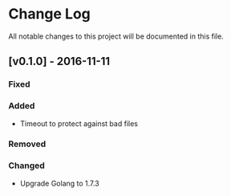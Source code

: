 Change Log
==========

All notable changes to this project will be documented in this file.

[v0.1.0] - 2016-11-11
---------------------

### Fixed

### Added

-	Timeout to protect against bad files

### Removed

### Changed

-	Upgrade Golang to 1.7.3
